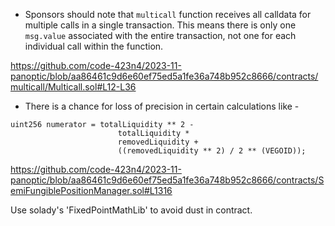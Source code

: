 - Sponsors should note that `multicall` function receives all calldata for multiple calls in a single transaction. This means there is only one `msg.value` associated with the entire transaction, not one for each individual call within the function.

https://github.com/code-423n4/2023-11-panoptic/blob/aa86461c9d6e60ef75ed5a1fe36a748b952c8666/contracts/multicall/Multicall.sol#L12-L36

- There is a chance for loss of precision in certain calculations like -

```solidity
uint256 numerator = totalLiquidity ** 2 -
                        totalLiquidity *
                        removedLiquidity +
                        ((removedLiquidity ** 2) / 2 ** (VEGOID));
```

https://github.com/code-423n4/2023-11-panoptic/blob/aa86461c9d6e60ef75ed5a1fe36a748b952c8666/contracts/SemiFungiblePositionManager.sol#L1316

Use solady's 'FixedPointMathLib' to avoid dust in contract.